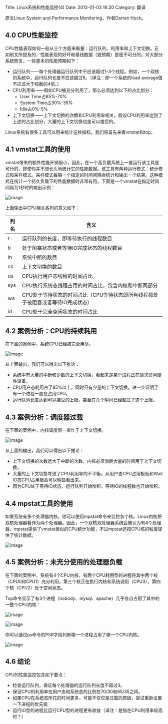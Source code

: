 Title: Linux系统和性能监控(4)
Date: 2013-01-03 16:20
Category: 翻译

原文Linux System and Performance Monitoring，作者Darren Hoch。

## 4.0 CPU性能监控

CPU性能表现如何一般从三个方面来衡量：运行队列、利用率和上下文切换。正如前文所提及的，性能表现的好坏和基线数据（或预期）是密不可分的。对大部分系统而言，一些基本的性能预期如下：

- 运行队列——每个处理器运行队列中不应该超过1-3个线程。例如，一个双核的系统中，运行队列长度不应该超过6。（译注：即一个系统的load average值不应该大于核数的4倍。） 
- CPU利用率——假如CPU被充分利用了，那么必须达到以下的占比划分：
   - User Time占65%-70% 
   - System Time占30%-35% 
   - Idle占0%-5% 
- 上下文切换——上下文切换的次数和CPU利用率相关。假设CPU利用率达到了上述的占比划分，大量的上下文切换也是可以接受的。
    

Linux系统有很多工具可以用来统计这些指标。我们将首先来看vmstat和top。

## 4.1 vmstat工具的使用

vmstat带来的额外性能开销很小，因此，在一个高负载系统上一直运行该工具是可行的，即使你并不想长久地统计它的性能数据。该工具有两种运行模式：统计模式和采样模式。采样模式每隔一个指定的时间间隔会统计和输出一个结果。这种模式在统计一个持久负载下的性能数据时非常有用。下面是一个vmstat在指定时间间隔为1秒时的输出示例：

![image](http://images.cnitblog.com/blog/339471/201301/03161923-ab832f99c6734509b96d41fcab446510.png "image")

上面输出中CPU相关各列的意义如下：  

|**列名**|**含义**|
|-|-|
|r|运行队列的长度，即等待执行的线程数目|
|b|处于阻塞状态或者等待IO完成状态的线程数目|
|in|系统中断的数目|
|cs|上下文切换的数目|
|us|CPU执行用户态线程的时间占比|
|sys|CPU执行系统态线程占用的时间占比，包含内核和中断两部分|
|wa|CPU处于等待状态的时间占比（CPU等待状态即所有线程都处于被阻塞或者等待IO完成状态）|
|id|CPU处于完全空闲状态的时间占比|

## 4.2 案例分析：CPU的持续耗用

在下面的案例中，系统CPU已经被完全用尽。

![image](http://images.cnitblog.com/blog/339471/201301/03161924-c60c12fe180144c3a4179e1afea92702.png "image")

从上面输出，我们可以得出以下推论：

- 系统中有大量的中断和少数的上下文切换，看起来是某个进程正在请求访问硬件设备。
- CPU用户态耗用占了85%以上，同时只有少量的上下文切换，进一步证明了有一个进程一直在占用CPU。
- 运行队列长度达到可以接受的上限，甚至在几个瞬间已经超过了这个上限。

## 4.3 案例分析：调度器过载

在下面的案例中，内核调度器一直忙于上下文切换。

![image](http://images.cnitblog.com/blog/339471/201301/03161925-98c52298188d43a7bd0f425acc05bd45.png "image")

从上面的输出，我们可以得出以下推论：

- 上下文切换的次数远大于中断的次数。内核必须消耗大量的时间用于上下文切换。
- 大量的上下文切换导致了CPU利用率的不平衡。从用户态CPU占用极低和Wait IO态CPU占用极高可以明显看出来。 
- 因为CPU处于等待IO状态，运行队列开始堆积，等待IO的线程数也开始堆积。

## 4.4 mpstat工具的使用

如果系统有多个处理器内核，你可以使用mpstat命令来监控各个核。Linux内核把双核处理器看作为两个处理器。因此，一个双核双处理器系统会被认为有4个处理器。mpstat提供了vmstat类似的CPU统计功能，不过mpstat还按CPU核的粒度提供了统计数据。

![image](http://images.cnitblog.com/blog/339471/201301/03161926-904c9cbe83444acab1888ec62c1c315e.png "image")

## 4.5 案例分析：未充分使用的处理器负载

在下面的案例中，系统有4个CPU内核，有两个CPU耗用型的进程将其中两个核（CPU0和CPU1）充分利用，第三个核正在执行内核和系统调用（CPU3），第四个核（CPU2）处于空闲状态。

Top命令显示了有3个进程（nobody、mysql、apache）几乎各自占用了其中的一整个CPU内核：

![image](http://images.cnitblog.com/blog/339471/201301/03161927-7936e70e5fcc4b0a976a395de19ceea2.png "image")

![image](http://images.cnitblog.com/blog/339471/201301/03161928-5746372ccad44727ac6c10d072299f58.png "image")

你可以通过ps命令的PSR字段判断哪一个进程占用了哪一个CPU内核。

![image](http://images.cnitblog.com/blog/339471/201301/03161930-59b33598283e49d3b152f5045a9b53fb.png "image")

## 4.6 结论

CPU的性能监控包含如下要点：

- 检查运行队列，保证每个处理器的运行队列长度不超过3。
- 保证CPU的利用率在用户态和系统态的比例在70/30和65/35之间。
- 如果CPU在系统态所花的时间更多，可能不仅仅是过载的原因，尝试重新设置一下进程的优先级
- 运行IO型的进程比运行CPU型的进程更有收益（译注：是指在CPU利用率较高时？）
    



